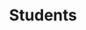 ---
widget: members
headless: true
weight: 10
active: true

title: "Students"
subtitle: ""

content:
  # Choose which groups/teams of users to display.
  #   Edit `user_groups` in each user's profile to add them to one or more of these groups.
  #   - Management
  #   - Stakeholders
  #   - Track Leaders
  #   - Students
  #   - PhD Students
  #   - MSc Students
  #   - BSc Students
  #   - Assistant Professor
  #   - Full Professor
  #   - Alumni
  user_groups:
    - PhD Students
    - MSc Students
    - BSc Students
    - Alumni

design:
  show_role: false
  show_organizations: false
  show_social: true
  show_interests: false

avatar:
    shape: "circle"
---